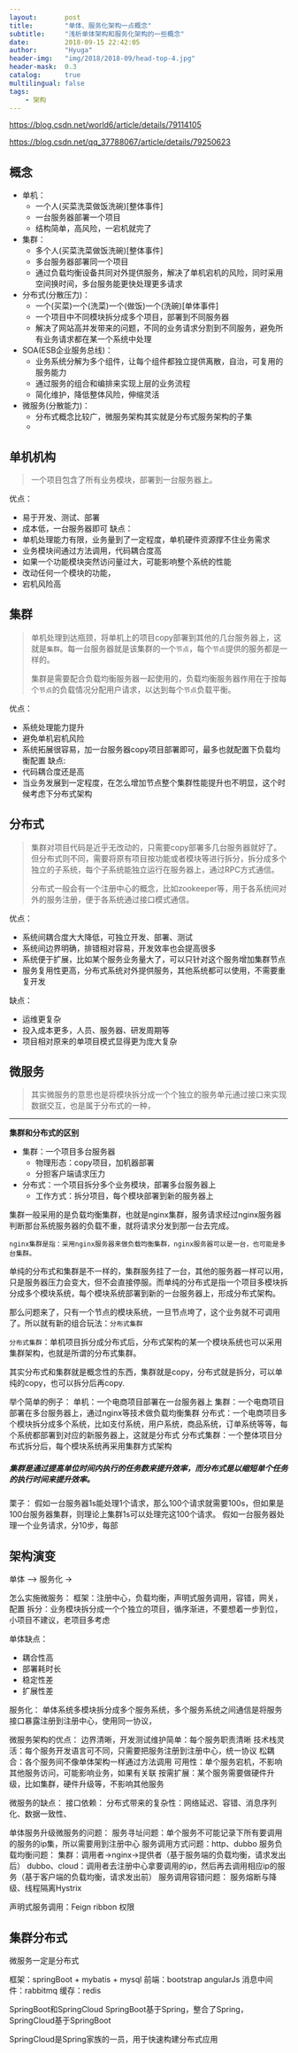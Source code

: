 ```yaml
---
layout:       post
title:        "单体、服务化架构一点概念"
subtitle:     "浅析单体架构和服务化架构的一些概念"
date:         2018-09-15 22:42:05
author:       "Hyuga"
header-img:   "img/2018/2018-09/head-top-4.jpg"
header-mask:  0.3
catalog:      true
multilingual: false
tags:
    - 架构
---
```


https://blog.csdn.net/world6/article/details/79114105

https://blog.csdn.net/qq_37788067/article/details/79250623

## 概念
- 单机：
    - 一个人(买菜洗菜做饭洗碗)[整体事件]
    - 一台服务器部署一个项目
    - 结构简单，高风险，一宕机就完了
- 集群：
    - 多个人(买菜洗菜做饭洗碗)[整体事件]
    - 多台服务器部署同一个项目
    - 通过负载均衡设备共同对外提供服务，解决了单机宕机的风险，同时采用空间换时间，多台服务能更快处理更多请求
- 分布式(分散压力)：
    - 一个(买菜)一个(洗菜)一个(做饭)一个(洗碗)[单体事件]
    - 一个项目中不同模块拆分成多个项目，部署到不同服务器
    - 解决了网站高并发带来的问题，不同的业务请求分割到不同服务，避免所有业务请求都在某一个系统中处理
- SOA(ESB企业服务总线)：
    - 业务系统分解为多个组件，让每个组件都独立提供离散，自治，可复用的服务能力
    - 通过服务的组合和编排来实现上层的业务流程
    - 简化维护，降低整体风险，伸缩灵活
- 微服务(分散能力)：
    - 分布式概念比较广，微服务架构其实就是分布式服务架构的子集
    -

## 单机机构
> 一个项目包含了所有业务模块，部署到一台服务器上。

优点：
- 易于开发、测试、部署
- 成本低，一台服务器即可
缺点：
- 单机处理能力有限，业务量到了一定程度，单机硬件资源撑不住业务需求
- 业务模块间通过方法调用，代码耦合度高
- 如果一个功能模块突然访问量过大，可能影响整个系统的性能
- 改动任何一个模块的功能，
- 宕机风险高

## 集群
> 单机处理到达瓶颈，将单机上的项目copy部署到其他的几台服务器上，这就是`集群`。每一台服务器就是该集群的一个`节点`，每个`节点`提供的服务都是一样的。
>
> 集群是需要配合负载均衡服务器一起使用的，负载均衡服务器作用在于按每个`节点`的负载情况分配用户请求，以达到每个`节点`负载平衡。

优点：
- 系统处理能力提升
- 避免单机宕机风险
- 系统拓展很容易，加一台服务器copy项目部署即可，最多也就配置下负载均衡配置
缺点:
- 代码耦合度还是高
- 当业务发展到一定程度，在怎么增加节点整个集群性能提升也不明显，这个时候考虑下分布式架构

## 分布式
> 集群对项目代码是近乎无改动的，只需要copy部署多几台服务器就好了。但分布式则不同，需要将原有项目按功能或者模块等进行拆分，拆分成多个独立的子系统，每个子系统能独立运行在服务器上，通过RPC方式通信。
>
> 分布式一般会有一个注册中心的概念，比如zookeeper等，用于各系统间对外的服务注册，便于各系统通过接口模式通信。

优点：
- 系统间耦合度大大降低，可独立开发、部署、测试
- 系统间边界明确，排错相对容易，开发效率也会提高很多
- 系统便于扩展，比如某个服务业务量大了，可以只针对这个服务增加集群节点
- 服务复用性更高，分布式系统对外提供服务，其他系统都可以使用，不需要重复开发

缺点：
- 运维更复杂
- 投入成本更多，人员、服务器、研发周期等
- 项目相对原来的单项目模式显得更为庞大复杂

## 微服务
> 其实微服务的意思也是将模块拆分成一个个独立的服务单元通过接口来实现数据交互，也是属于分布式的一种，



---
**集群和分布式的区别**
- 集群：一个项目多台服务器
    - 物理形态：copy项目，加机器部署
    - 分担客户端请求压力
- 分布式：一个项目拆分多个业务模块，部署多台服务器上
    - 工作方式：拆分项目，每个模块部署到新的服务器上



集群一般采用的是负载均衡集群，也就是nginx集群，服务请求经过nginx服务器判断那台系统服务器的负载不重，就将请求分发到那一台去完成。
```
nginx集群是指：采用nginx服务器来做负载均衡集群，nginx服务器可以是一台，也可能是多台集群。
```
单纯的分布式和集群是不一样的，集群服务挂了一台，其他的服务器一样可以用，只是服务器压力会变大，但不会直接停服。而单纯的分布式是指一个项目多模块拆分成多个模块系统，每个模块系统部署到新的一台服务器上，形成分布式架构。

那么问题来了，只有一个节点的模块系统，一旦节点垮了，这个业务就不可调用了。所以就有新的组合玩法：`分布式集群`

`分布式集群`：单机项目拆分成分布式后，分布式架构的某一个模块系统也可以采用集群架构，也就是所谓的分布式集群。

其实分布式和集群就是概念性的东西，集群就是copy，分布式就是拆分，可以单纯的copy，也可以拆分后再copy.

举个简单的例子：
单机：一个电商项目部署在一台服务器上
集群：一个电商项目部署在多台服务器上，通过nginx等技术做负载均衡集群
分布式：一个电商项目多个模块拆分成多个系统，比如支付系统，用户系统，商品系统，订单系统等等，每个系统都部署到对应的新服务器上，这就是分布式
分布式集群：一个整体项目分布式拆分后，每个模块系统再采用集群方式架构

<h5>集群是通过提高单位时间内执行的任务数来提升效率，而分布式是以缩短单个任务的执行时间来提升效率。</h5>
栗子：
假如一台服务器1s能处理1个请求，那么100个请求就需要100s，但如果是100台服务器集群，则理论上集群1s可以处理完这100个请求。
假如一台服务器处理一个业务请求，分10步，每部









## 架构演变

单体 —> 服务化 ->

怎么实施微服务：
框架：注册中心，负载均衡，声明式服务调用，容错，网关，配置
拆分：业务模块拆分成一个个独立的项目，循序渐进，不要想着一步到位，小项目不建议，老项目多考虑





单体缺点：
- 耦合性高
- 部署耗时长
- 稳定性差
- 扩展性差

服务化：
单体系统多模块拆分成多个服务系统，多个服务系统之间通信是将服务接口暴露注册到注册中心，使用同一协议，



微服务架构的优点：
边界清晰，开发测试维护简单：每个服务职责清晰
技术栈灵活：每个服务开发语言可不同，只需要把服务注册到注册中心，统一协议
松耦合：各个服务间不像单体架构一样通过方法调用
可用性：单个服务宕机，不影响其他服务访问，可能影响业务，如果有关联
按需扩展：某个服务需要做硬件升级，比如集群，硬件升级等，不影响其他服务

微服务的缺点：
接口依赖：
分布式带来的复杂性：网络延迟、容错、消息序列化、数据一致性、


单体服务升级微服务的问题：
服务寻址问题：单个服务不可能记录下所有要调用的服务的ip集，所以需要用到注册中心
服务调用方式问题：http、dubbo
服务负载均衡问题：
    集群：调用者->nginx->提供者（基于服务端的负载均衡，请求发出后）
    dubbo、cloud：调用者去注册中心拿要调用的ip，然后再去调用相应ip的服务（基于客户端的负载均衡，请求发出前）
服务调用容错问题：
    服务熔断与降级、线程隔离Hystrix

声明式服务调用：Feign   ribbon
权限



## 集群分布式

微服务一定是分布式


框架：springBoot + mybatis + mysql
前端：bootstrap angularJs
消息中间件：rabbitmq
缓存：redis


SpringBoot和SpringCloud
SpringBoot基于Spring，整合了Spring，SpringCloud基于SpringBoot

SpringCloud是Spring家族的一员，用于快速构建分布式应用
